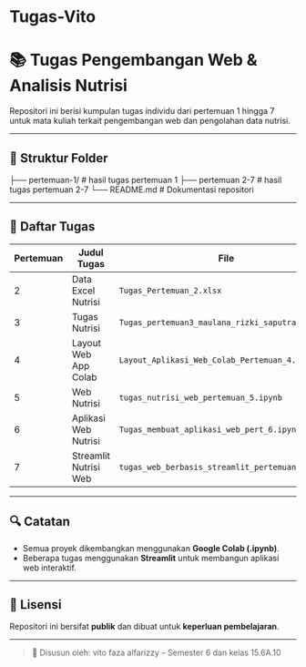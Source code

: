 # Tugas-Vito
# 📚 Tugas Pengembangan Web & Analisis Nutrisi

Repositori ini berisi kumpulan tugas individu dari pertemuan 1 hingga 7 untuk mata kuliah terkait pengembangan web dan pengolahan data nutrisi.

---

## 📁 Struktur Folder
├── pertemuan-1/ # hasil tugas pertemuan 1
├── pertemuan 2-7 # hasil tugas pertemuan 2-7
└── README.md # Dokumentasi repositori

---

## 📝 Daftar Tugas

| Pertemuan | Judul Tugas                    | File                                                |
|-----------|--------------------------------|-----------------------------------------------------|
| 2         | Data Excel Nutrisi             | `Tugas_Pertemuan_2.xlsx`                            |
| 3         | Tugas Nutrisi                  | `Tugas_pertemuan3_maulana_rizki_saputra.ipynb`     |
| 4         | Layout Web App Colab           | `Layout_Aplikasi_Web_Colab_Pertemuan_4.ipynb`      |
| 5         | Web Nutrisi                    | `tugas_nutrisi_web_pertemuan_5.ipynb`              |
| 6         | Aplikasi Web Nutrisi           | `Tugas_membuat_aplikasi_web_pert_6.ipynb`          |
| 7         | Streamlit Nutrisi Web          | `tugas_web_berbasis_streamlit_pertemuan_7.ipynb`   |

---

## 🔍 Catatan

- Semua proyek dikembangkan menggunakan **Google Colab (.ipynb)**.
- Beberapa tugas menggunakan **Streamlit** untuk membangun aplikasi web interaktif.

---

## 🔗 Lisensi

Repositori ini bersifat **publik** dan dibuat untuk **keperluan pembelajaran**.

---

> 📌 Disusun oleh: vito faza alfarizzy – Semester 6 dan kelas 15.6A.10
